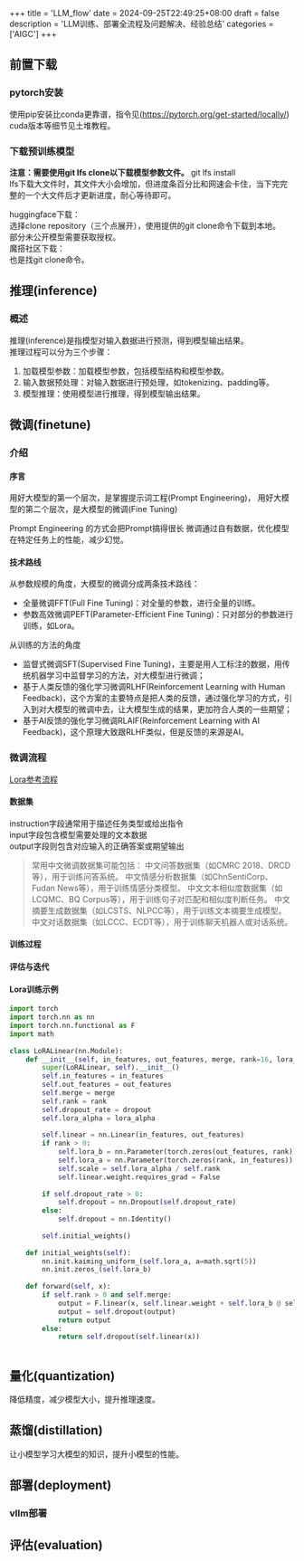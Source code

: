 +++
title = 'LLM_flow'
date = 2024-09-25T22:49:25+08:00
draft = false
description = 'LLM训练、部署全流程及问题解决、经验总结'
categories = ['AIGC']
+++

## 前置下载
### pytorch安装
使用pip安装比conda更靠谱，指令见(<https://pytorch.org/get-started/locally/>)
cuda版本等细节见土堆教程。

### 下载预训练模型
**注意：需要使用git lfs clone以下载模型参数文件。**
git lfs install  
lfs下载大文件时，其文件大小会增加，但进度条百分比和网速会卡住，当下完完整的一个大文件后才更新进度，耐心等待即可。  

huggingface下载：  
选择clone repository（三个点展开），使用提供的git clone命令下载到本地。  
部分未公开模型需要获取授权。  
魔搭社区下载：  
也是找git clone命令。

## 推理(inference)
### 概述    
推理(inference)是指模型对输入数据进行预测，得到模型输出结果。  
推理过程可以分为三个步骤：  
1. 加载模型参数：加载模型参数，包括模型结构和模型参数。
2. 输入数据预处理：对输入数据进行预处理，如tokenizing、padding等。
3. 模型推理：使用模型进行推理，得到模型输出结果。

## 微调(finetune)
### 介绍
#### 序言
用好大模型的第一个层次，是掌握提示词工程(Prompt Engineering)，
用好大模型的第二个层次，是大模型的微调(Fine Tuning)

Prompt Engineering 的方式会把Prompt搞得很长
微调通过自有数据，优化模型在特定任务上的性能，减少幻觉。  

#### 技术路线
从参数规模的角度，大模型的微调分成两条技术路线：
* 全量微调FFT(Full Fine Tuning)：对全量的参数，进行全量的训练。
* 参数高效微调PEFT(Parameter-Efficient Fine Tuning)：只对部分的参数进行训练，如Lora。

从训练的方法的角度
* 监督式微调SFT(Supervised Fine Tuning)，主要是用人工标注的数据，用传统机器学习中监督学习的方法，对大模型进行微调；
* 基于人类反馈的强化学习微调RLHF(Reinforcement Learning with Human Feedback)，这个方案的主要特点是把人类的反馈，通过强化学习的方式，引入到对大模型的微调中去，让大模型生成的结果，更加符合人类的一些期望；
* 基于AI反馈的强化学习微调RLAIF(Reinforcement Learning with AI Feedback)，这个原理大致跟RLHF类似，但是反馈的来源是AI。

### 微调流程
[Lora参考流程](<https://www.bilibili.com/video/BV1dr421w7J5>)
#### 数据集
instruction字段通常用于描述任务类型或给出指令  
input字段包含模型需要处理的文本数据  
output字段则包含对应输入的正确答案或期望输出  

>常用中文微调数据集可能包括：
    中文问答数据集（如CMRC 2018、DRCD等），用于训练问答系统。
    中文情感分析数据集（如ChnSentiCorp、Fudan News等），用于训练情感分类模型。
    中文文本相似度数据集（如LCQMC、BQ Corpus等），用于训练句子对匹配和相似度判断任务。
    中文摘要生成数据集（如LCSTS、NLPCC等），用于训练文本摘要生成模型。
    中文对话数据集（如LCCC、ECDT等），用于训练聊天机器人或对话系统。

#### 训练过程

#### 评估与迭代

#### Lora训练示例
```python
import torch ​
import torch.nn as nn​
import torch.nn.functional as F​
import math​
​
class LoRALinear(nn.Module):​
    def __init__(self, in_features, out_features, merge, rank=16, lora_alpha=16, dropout=0.5):​
        super(LoRALinear, self).__init__()​
        self.in_features = in_features​
        self.out_features = out_features​
        self.merge = merge​
        self.rank = rank​
        self.dropout_rate = dropout​
        self.lora_alpha = lora_alpha​
        ​
        self.linear = nn.Linear(in_features, out_features)​
        if rank > 0:​
            self.lora_b = nn.Parameter(torch.zeros(out_features, rank))​
            self.lora_a = nn.Parameter(torch.zeros(rank, in_features))​
            self.scale = self.lora_alpha / self.rank​
            self.linear.weight.requires_grad = False​
        ​
        if self.dropout_rate > 0:​
            self.dropout = nn.Dropout(self.dropout_rate)​
        else:​
            self.dropout = nn.Identity()​
        ​
        self.initial_weights()​
    ​
    def initial_weights(self):​
        nn.init.kaiming_uniform_(self.lora_a, a=math.sqrt(5))​
        nn.init.zeros_(self.lora_b)​
        ​
    def forward(self, x):​
        if self.rank > 0 and self.merge:​
            output = F.linear(x, self.linear.weight + self.lora_b @ self.lora_a * self.scale, self.linear.bias)​
            output = self.dropout(output)​
            return output​
        else:​
            return self.dropout(self.linear(x))​
​
```

## 量化(quantization)
降低精度，减少模型大小，提升推理速度。

## 蒸馏(distillation)
让小模型学习大模型的知识，提升小模型的性能。


## 部署(deployment)
### vllm部署

## 评估(evaluation)
